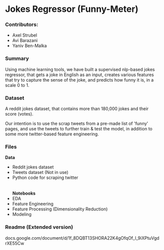 # Jokes Regressor (Funny-Meter)

### Contributors:

- Axel Strubel
- Avi Barazani
- Yaniv Ben-Malka

### Summary

Using machine learning tools, we have built a supervised nlp-based jokes regressor, that gets a joke in English as an input, creates various features that try to capture the sense of the joke, and predicts how funny it is, in a scale 0 to 1.

### Dataset

A reddit jokes dataset, that contains more than 180,000 jokes and their score (votes). 

Our intention is to use the scrap tweets from a pre-made list of 'funny' pages, and use the tweets to further train & test the model, in addition to some more twitter-based feature engineering.

### Files

**Data** 
  - Reddit jokes dataset
  - Tweets dataset (Not in use)
  - Python code for scraping twitter
<br><br>  
**Notebooks**
 - EDA
 - Feature Engineering
 - Feature Processing (Dimensionality Reduction)
 - Modeling
 
### Readme (Extended version)

docs.google.com/document/d/1f_8DQBT13SHORA22K4gOfqOf_l_9iXPtuVgdrXE55Cw
